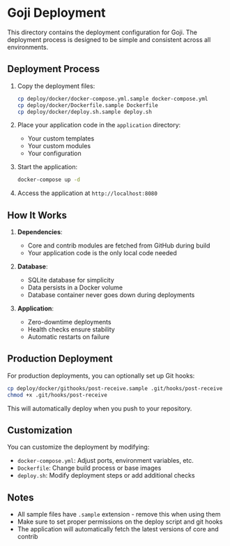 # Goji Deployment

This directory contains the deployment configuration for Goji. The deployment process is designed to be simple and consistent across all environments.

## Deployment Process

1. Copy the deployment files:
   ```bash
   cp deploy/docker/docker-compose.yml.sample docker-compose.yml
   cp deploy/docker/Dockerfile.sample Dockerfile
   cp deploy/docker/deploy.sh.sample deploy.sh
   ```

2. Place your application code in the `application` directory:
   - Your custom templates
   - Your custom modules
   - Your configuration

3. Start the application:
   ```bash
   docker-compose up -d
   ```

4. Access the application at `http://localhost:8080`

## How It Works

1. **Dependencies**:
   - Core and contrib modules are fetched from GitHub during build
   - Your application code is the only local code needed

2. **Database**:
   - SQLite database for simplicity
   - Data persists in a Docker volume
   - Database container never goes down during deployments

3. **Application**:
   - Zero-downtime deployments
   - Health checks ensure stability
   - Automatic restarts on failure

## Production Deployment

For production deployments, you can optionally set up Git hooks:

```bash
cp deploy/docker/githooks/post-receive.sample .git/hooks/post-receive
chmod +x .git/hooks/post-receive
```

This will automatically deploy when you push to your repository.

## Customization

You can customize the deployment by modifying:

- `docker-compose.yml`: Adjust ports, environment variables, etc.
- `Dockerfile`: Change build process or base images
- `deploy.sh`: Modify deployment steps or add additional checks

## Notes

- All sample files have `.sample` extension - remove this when using them
- Make sure to set proper permissions on the deploy script and git hooks
- The application will automatically fetch the latest versions of core and contrib 